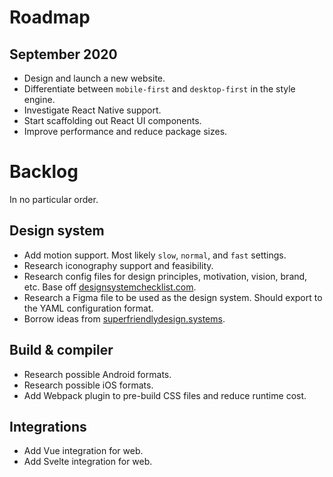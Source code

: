# Roadmap

## September 2020

- Design and launch a new website.
- Differentiate between `mobile-first` and `desktop-first` in the style engine.
- Investigate React Native support.
- Start scaffolding out React UI components.
- Improve performance and reduce package sizes.

# Backlog

In no particular order.

## Design system

- Add motion support. Most likely `slow`, `normal`, and `fast` settings.
- Research iconography support and feasibility.
- Research config files for design principles, motivation, vision, brand, etc. Base off
  [designsystemchecklist.com](https://designsystemchecklist.com).
- Research a Figma file to be used as the design system. Should export to the YAML configuration
  format.
- Borrow ideas from [superfriendlydesign.systems](https://superfriendlydesign.systems/).

## Build & compiler

- Research possible Android formats.
- Research possible iOS formats.
- Add Webpack plugin to pre-build CSS files and reduce runtime cost.

## Integrations

- Add Vue integration for web.
- Add Svelte integration for web.
